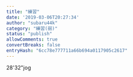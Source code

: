 ```yaml
---
title: "練習"
date: '2019-03-06T20:27:34'
author: "subaru44k"
category: "練習(弱)"
status: "publish"
allowComments: true
convertBreaks: false
entryHash: "6cc78e777711a66b694a0117905c2617"
---
```

28'32"jog

